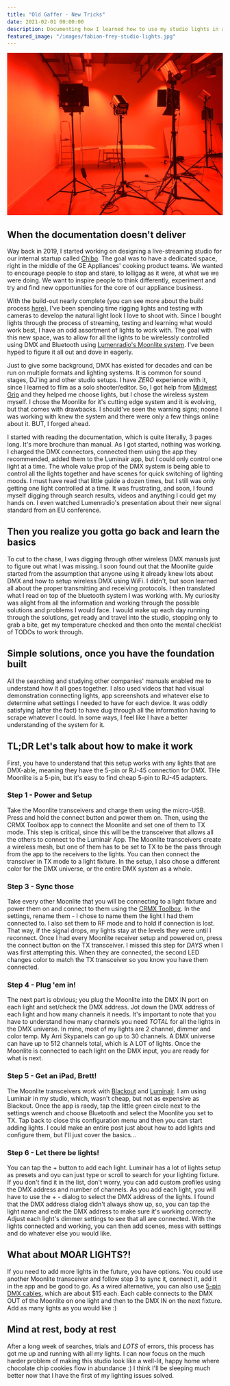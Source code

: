 ```yaml
---
title: "Old Gaffer - New Tricks"
date: 2021-02-01 00:00:00
description: Documenting how I learned how to use my studio lights in a new way
featured_image: "/images/fabian-frey-studio-lights.jpg"
---
```


![](/images/fabian-frey-studio-lights.jpg)

## When the documentation doesn't deliver

Way back in 2019, I started working on designing a live-streaming studio for our internal startup called [Chibo](https://cookwithchibo.com). The goal was to have a dedicated space, right in the middle of the GE Appliances' cooking product teams. We wanted to encourage people to stop and stare, to lolligag as it were, at what we we were doing. We want to inspire people to think differently, experiment and try and find new opportunities for the core of our appliance business.

With the build-out nearly complete (you can see more about the build process [here](/posts/new-year-new-studio)), I've been spending time rigging lights and testing with cameras to develop the natural light look I love to shoot with. Since I bought lights through the process of streaming, testing and learning what would work best, I have an odd assortment of lights to work with. The goal with this new space, was to allow for all the lights to be wirelessly controlled using DMX and Bluetooth using [Lumenradio's Moonlite system](https://lumenradio/com/moonlite). I've been hyped to figure it all out and dove in eagerly.

Just to give some background, DMX has existed for decades and can be run on multiple formats and lighting systems. It is common for sound stages, DJ'ing and other studio setups. I have _ZERO_ experience with it, since I learned to film as a solo shooter/editor. So, I got help from [Midwest Grip](http://midwestgrip.com) and they helped me choose lights, but I chose the wireless system myself. I chose the Moonlite for it's cutting edge system and it is evolving, but that comes with drawbacks. I should've seen the warning signs; noone I was working with knew the system and there were only a few things online about it. BUT, I forged ahead.

I started with reading the documentation, which is quite literally, 3 pages long. It's more brochure than manual. As I got started, nothing was working. I charged the DMX connectors, connected them using the app they recommended, added them to the Luminair app, but I could only control one light at a time. The whole value prop of the DMX system is being able to control all the lights together and have scenes for quick switching of lighting moods. I must have read that little guide a dozen times, but I still was only getting one light controlled at a time. It was frustrating, and soon, I found myself digging through search results, videos and anything I could get my hands on. I even watched Lumenradio's presentation about their new signal standard from an EU conference.

## Then you realize you gotta go back and learn the basics

To cut to the chase, I was digging through other wireless DMX manuals just to figure out what I was missing. I soon found out that the Moonlite guide started from the assumption that anyone using it already knew lots about DMX and how to setup wireless DMX using WiFi. I didn't, but soon learned all about the proper transmitting and receiving protocols. I then translated what I read on top of the bluetooth system I was working with. My curiosity was alight from all the information and working through the possible solutions and problems I would face. I would wake up each day running through the solutions, get ready and travel into the studio, stopping only to grab a bite, get my temperature checked and then onto the mental checklist of TODOs to work through.

## Simple solutions, once you have the foundation built

All the searching and studying other companies' manuals enabled me to understand how it all goes together. I also used videos that had visual demonstration connecting lights, app screenshots and whatever else to determine what settings I needed to have for each device. It was oddly satisfying (after the fact) to have dug through all the information having to scrape whatever I could. In some ways, I feel like I have a better understanding of the system for it.

## TL;DR Let's talk about how to make it work

First, you have to understand that this setup works with any lights that are DMX-able, meaning they have the 5-pin or RJ-45 connection for DMX. THe Moonlite is a 5-pin, but it's easy to find cheap 5-pin to RJ-45 adapters.

### Step 1 - Power and Setup

Take the Moonlite transceivers and charge them using the micro-USB. Press and hold the connect button and power them on. Then, using the CRMX Toolbox app to connect the Moonlite and set one of them to TX mode. This step is critical, since this will be the transceiver that allows all the others to connect to the Luminair App. The Moonlite transceivers create a wireless mesh, but one of them has to be set to TX to be the pass through from the app to the receivers to the lights. You can then connect the transciver in TX mode to a light fixture. In the setup, I also chose a different color for the DMX universe, or the entire DMX system as a whole.

### Step 3 - Sync those

Take every other Moonlite that you will be connecting to a light fixture and power them on and connect to them using the [CRMX Toolbox](https://apps.apple.com/us/app/crmx-toolbox/id1443673829). In the settings, rename them - I chose to name them the light I had them connected to. I also set them to RF mode and to hold if connection is lost. That way, if the signal drops, my lights stay at the levels they were until I reconnect. Once I had every Moonlite receiver setup and powered on, press the connect button on the TX transceiver. I missed this step for _DAYS_ when I was first attempting this. When they are connected, the second LED changes color to match the TX transceiver so you know you have them connected.

### Step 4 - Plug 'em in!

The next part is obvious; you plug the Moonlite into the DMX IN port on each light and set/check the DMX address. Jot down the DMX address of each light and how many channels it needs. It's important to note that you have to understand how many channels you need _TOTAL_ for all the lights in the DMX universe. In mine, most of my lights are 2 channel, dimmer and color temp. My Arri Skypanels can go up to 30 channels. A DMX universe can have up to 512 channels total, which is A LOT of lights. Once the Moonlite is connected to each light on the DMX input, you are ready for what is next.

### Step 5 - Get an iPad, Brett!

The Moonlite transceivers work with [Blackout](https://www.blackout-app.com/) and [Luminair](http://synthe-fx.com/products/luminair). I am using Luminair in my studio, which, wasn't cheap, but not as expensive as Blackout. Once the app is raedy, tap the little green circle next to the settings wrench and choose Bluetooth and select the Moonlite you set to TX. Tap back to close this configuration menu and then you can start adding lights. I could make an entire post just about how to add lights and configure them, but I'll just cover the basics...

### Step 6 - Let there be lights!

You can tap the + button to add each light. Luminair has a lot of lights setup as presets and oyu can just type or scroll to search for your lighting fixture. If you don't find it in the list, don't worry, you can add custom profiles using the DMX address and number of channels. As you add each light, you will have to use the + - dialog to select the DMX address of the lights. I found that the DMX address dialog didn't always show up, so, you can tap the light name and edit the DMX address to make sure it's working correctly. Adjust each light's dimmer settings to see that all are connected. With the lights connected and working, you can then add scenes, mess with settings and do whatever else you would like.

## What about MOAR LIGHTS?!

If you need to add more lights in the future, you have options. You could use another Moonlite transceiver and follow step 3 to sync it, connect it, add it in the app and be good to go. As a wired alternative, you can also use [5-pin DMX cables](https://www.bhphotovideo.com/c/product/1449936-REG/kopul_dmx55p_025_s_studio_5_pin_dmx_cable.html), which are about \$15 each. Each cable connects to the DMX OUT of the Moonlite on one light and then to the DMX IN on the next fixture. Add as many lights as you would like :)

## Mind at rest, body at rest

After a long week of searches, trials and _LOTS_ of errors, this process has got me up and running with all my lights. I can now focus on the much harder problem of making this studio look like a well-lit, happy home where chocolate chip cookies flow in abundance :) I think I'll be sleeping much better now that I have the first of my lighting issues solved.
